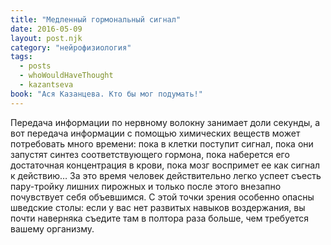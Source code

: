 ```yaml
---
title: "Медленный гормональный сигнал"
date: 2016-05-09
layout: post.njk
category: "нейрофизиология"
tags:
  - posts
  - whoWouldHaveThought
  - kazantseva
book: "Ася Казанцева. Кто бы мог подумать!"
---
```


Передача информации по нервному волокну занимает доли секунды, а вот передача информации с помощью химических веществ может потребовать много времени: пока в клетки поступит сигнал, пока они запустят синтез соответствующего гормона, пока наберется его достаточная концентрация в крови, пока мозг воспримет ее как сигнал к действию… За это время человек действительно легко успеет съесть пару-тройку лишних пирожных и только после этого внезапно почувствует себя объевшимся. С этой точки зрения особенно опасны шведские столы: если у вас нет развитых навыков воздержания, вы почти наверняка съедите там в полтора раза больше, чем требуется вашему организму.
